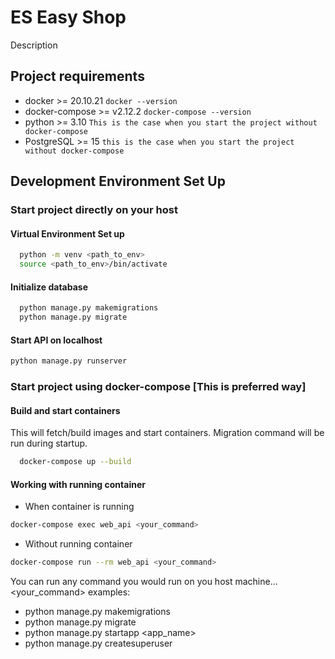 <H1>ES Easy Shop</H1>
Description

## Project requirements

* docker >= 20.10.21
  ```docker --version```
* docker-compose >= v2.12.2
  ```docker-compose --version```
* python >= 3.10
  ```This is the case when you start the project without docker-compose```
* PostgreSQL >= 15 
```this is the case when you start the project without docker-compose```
## Development Environment Set Up
### Start project directly on your host
#### Virtual Environment Set up
```bash
  python -m venv <path_to_env>
  source <path_to_env>/bin/activate
```

#### Initialize database

```bash
  python manage.py makemigrations
  python manage.py migrate
```

#### Start API on localhost
```bash
python manage.py runserver
```

### Start project using docker-compose [This is preferred way]

#### Build and start containers

This will fetch/build images and start containers. Migration command will be run during startup.

```bash
  docker-compose up --build
```

#### Working with running container

* When container is running

```bash
docker-compose exec web_api <your_command>
```

* Without running container

```bash
docker-compose run --rm web_api <your_command>
```

You can run any command you would run on you host machine...
<your_command> examples:

* python manage.py makemigrations
* python manage.py migrate
* python manage.py startapp <app_name>
* python manage.py createsuperuser